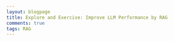 ```yaml
---
layout: blogpage
title: Explore and Exercise: Improve LLM Performance by RAG
comments: true
tags: RAG
---
```



